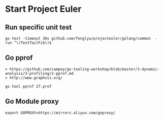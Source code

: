 # Start Project Euler


## Run specific unit test
```
go test -timeout 30s github.com/fenglyu/projecteuler/golang/common  -run ^\(TestTailFib\)$
```


## Go pprof 
```
> https://github.com/campoy/go-tooling-workshop/blob/master/3-dynamic-analysis/3-profiling/2-pprof.md
> http://www.graphviz.org/

go tool pprof 27.prof
```


## Go Module proxy
```
export GOPROXY=https://mirrors.aliyun.com/goproxy/
```
